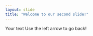 ```yaml
---
layout: slide
title: "Welcome to our second slide!"
---
```

Your text
Use the left arrow to go back!	
